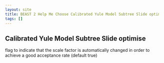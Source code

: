 ```yaml
---
layout: site
title: BEAST 2 Help Me Choose Calibrated Yule Model Subtree Slide optimise
tags: []
---
```


## Calibrated Yule Model Subtree Slide optimise

flag to indicate that the scale factor is automatically changed in order to achieve a good acceptance rate (default true)
